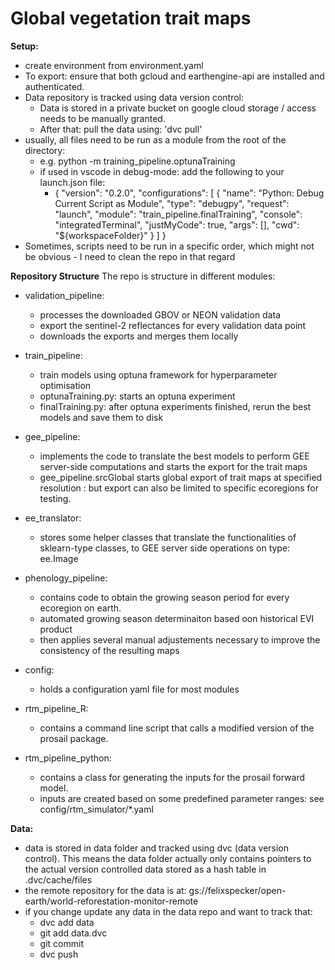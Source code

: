 # Global vegetation trait maps

**Setup:**
- create environment from environment.yaml
- To export: ensure that both gcloud and earthengine-api are installed and authenticated. 
- Data repository is tracked using data version control:
    - Data is stored in a private bucket on google cloud storage / access needs to be manually granted. 
    - After that: pull the data using: 'dvc pull'
- usually, all files need to be run as a module from the root of the directory:
    - e.g. python -m training_pipeline.optunaTraining
    - if used in vscode in debug-mode: add the following to your launch.json file:
        - {
                "version": "0.2.0",
                "configurations": [
                    {
                        "name": "Python: Debug Current Script as Module",
                        "type": "debugpy",
                        "request": "launch",
                        "module": "train_pipeline.finalTraining",
                        "console": "integratedTerminal",
                        "justMyCode": true,
                        "args": [],
                        "cwd": "${workspaceFolder}"
                    }
                ]
            }
- Sometimes, scripts need to be run in a specific order, which might not be obvious - I need to clean the repo in that regard

**Repository Structure**
The repo is structure in different modules:
- validation_pipeline:
    - processes the downloaded GBOV or NEON validation data
    - export the sentinel-2 reflectances for every validation data point
    - downloads the exports and merges them locally

- train_pipeline:
    - train models using optuna framework for hyperparameter optimisation
    - optunaTraining.py: starts an optuna experiment 
    - finalTraining.py: after optuna experiments finished, rerun the best models and save them to disk

- gee_pipeline: 
    - implements the code to translate the best models to perform GEE server-side computations and starts the export for the trait maps
    - gee_pipeline.srcGlobal starts global export of trait maps at specified resolution : but export can also be limited to specific ecoregions for testing. 
    
- ee_translator: 
    - stores some helper classes that translate the functionalities of sklearn-type classes, to GEE server side operations on type: ee.Image

- phenology_pipeline: 
    - contains code to obtain the growing season period for every ecoregion on earth. 
    - automated growing season determinaiton based oon historical EVI product
    - then applies several manual adjustements necessary to improve the consistency of the resulting maps

- config:
    - holds a configuration yaml file for most modules

- rtm_pipeline_R:
    - contains a command line script that calls a modified version of the prosail package. 

- rtm_pipeline_python:
    - contains a class for generating the inputs for the prosail forward model. 
    - inputs are created based on some predefined parameter ranges: see config/rtm_simulator/*.yaml


**Data:**
- data is stored in data folder and tracked using dvc (data version control). This means the data folder actually only contains pointers to the actual version controlled data stored as a hash table in .dvc/cache/files
- the remote repository for the data is at: gs://felixspecker/open-earth/world-reforestation-monitor-remote
- if you change update any data in the data repo and want to track that:
    - dvc add data
    - git add data.dvc
    - git commit
    - dvc push

